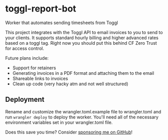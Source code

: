 # toggl-report-bot

Worker that automates sending timesheets from Toggl

This project integrates with the Toggl API to email invoices to you to send to your clients. It supports standard hourly billing and higher advanced rates based on a toggl tag. Right now you should put this behind CF Zero Trust for access control.

Future plans include:
- Support for retainers
- Generating invoices in a PDF format and attaching them to the email
- Shareable links to invoices
- Clean up code (very hacky atm and not well structured)

## Deployment

Rename and customize the wrangler.toml.example file to wrangler.toml and run `wrangler deploy` to deploy the worker. You'll need all of the
necessary environment variables set in your wrangler.toml file.

Does this save you time? Consider [sponsoring me on GitHub](https://github.com/sponsors/mackenly)!
